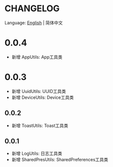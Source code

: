 # CHANGELOG

Language: [English](CHANGELOG.md) | 简体中文

# 0.0.4
- 新增 AppUtils: App工具类

# 0.0.3
- 新增 UuidUtils: UUID工具类
- 新增 DeviceUtils: Device工具类

## 0.0.2
- 新增 ToastUtils: Toast工具类

## 0.0.1
- 新增 LogUtils: 日志工具类
- 新增 SharedPresUtils: SharedPreferences工具类
